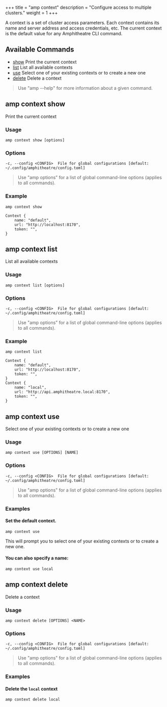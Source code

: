 +++
title = "amp context"
description = "Configure access to multiple clusters."
weight = 1
+++

A context is a set of cluster access parameters. Each context contains its name and
server address and access credentials, etc. The current context is the default value
for any Amphitheatre CLI command.

## Available Commands
- [show](#amp-context-show)     Print the current context
- [list](#amp-context-list)     List all available contexts
- [use](#amp-context-use)       Select one of your existing contexts or to create a new one
- [delete](#amp-context-delete) Delete a context

> Use "amp <command> --help" for more information about a given command.

## amp context show

Print the current context

### Usage
```
amp context show [options]
```

### Options

```
-c, --config <CONFIG>  File for global configurations [default: ~/.config/amphitheatre/config.toml]
```

> Use "amp options" for a list of global command-line options (applies to all
> commands).

### Example

```
amp context show
```

```
Context {
    name: "default",
    url: "http://localhost:8170",
    token: "",
}
```

## amp context list

List all available contexts

### Usage
```
amp context list [options]
```

### Options

```
-c, --config <CONFIG>  File for global configurations [default: ~/.config/amphitheatre/config.toml]
```

> Use "amp options" for a list of global command-line options (applies to all commands).

### Example

```
amp context list
```

```
Context {
    name: "default",
    url: "http://localhost:8170",
    token: "",
}
Context {
    name: "local",
    url: "http://api.amphitheatre.local:8170",
    token: "",
}
```

## amp context use

Select one of your existing contexts or to create a new one

### Usage
```
amp context use [OPTIONS] [NAME]
```

### Options
```
-c, --config <CONFIG>  File for global configurations [default: ~/.config/amphitheatre/config.toml]
```

> Use "amp options" for a list of global command-line options (applies to all commands).

### Examples

#### Set the default context.

```
amp context use
```

This will prompt you to select one of your existing contexts or to create a new one.

#### You can also specify a name:
```
amp context use local
```

## amp context delete

Delete a context

### Usage
```
amp context delete [OPTIONS] <NAME>
```

### Options
```
-c, --config <CONFIG>  File for global configurations [default: ~/.config/amphitheatre/config.toml]
```

> Use "amp options" for a list of global command-line options (applies to all commands).

### Examples

#### Delete the `local` context

```
amp context delete local
```
